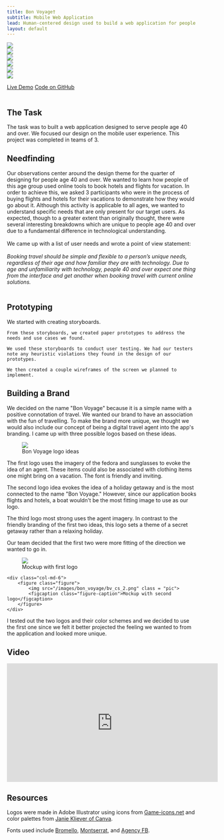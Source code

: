 ```yaml
---
title: Bon Voyage†
subtitle: Mobile Web Application
lead: Human-centered design used to build a web application for people 40 and over
layout: default
---
```


<div class="responsive">
    <div class="carousel-item">
        <img class="d-block img-fluid slide" src="/images/bon_voyage/1.png">
    </div>
    <div class="carousel-item">
        <img class="d-block img-fluid slide" src="/images/bon_voyage/2.png">
    </div>
    <div class="carousel-item">
        <img class="d-block img-fluid slide" src="/images/bon_voyage/3.png">
    </div>
    <div class="carousel-item">
        <img class="d-block img-fluid slide" src="/images/bon_voyage/4.png">
    </div>
    <div class="carousel-item">
        <img class="d-block img-fluid slide" src="/images/bon_voyage/5.png">
    </div>
    <div class="carousel-item">
        <img class="d-block img-fluid slide" src="/images/bon_voyage/6.png">
    </div>
</div>

<a href="https://christinamak.github.io/Bon-Voyage/" class="btn btn-secondary">Live Demo</a>
<a href="https://github.com/ChristinaMak/Bon-Voyage" class="btn btn-secondary">Code on GitHub</a>
<br><br>
<h2>The Task</h2>
<p>The task was to built a web application designed to serve people age 40 and over. We focused our design on the mobile user experience. This project was completed in teams of 3.</p>

<h2>Needfinding</h2>
Our observations center around the design theme for the quarter of designing for people age 40 and over. We wanted to learn how people of this age group used online tools to book hotels and flights for vacation. In order to achieve this, we asked 3 participants who were in the process of buying flights and hotels for their vacations to demonstrate how they would go about it. Although this activity is applicable to all ages, we wanted to understand specific needs that are only present for our target users. As expected, though to a greater extent than originally thought, there were several interesting breakdowns which are unique to people age 40 and over due to a fundamental difference in technological understanding.
<br><br>
We came up with a list of user needs and wrote a point of view statement:
<br><br>
<i>Booking travel should be simple and flexible to a person’s unique needs, regardless of their age and how familiar they are with technology. Due to age and unfamiliarity with technology, people 40 and over expect one thing from the interface and get another when booking travel with current online solutions.</i>
<br><br>

<h2>Prototyping</h2>
<p>
    We started with creating storyboards.

    From these storyboards, we created paper prototypes to address the needs and use cases we found.

    We used these storyboards to conduct user testing. We had our testers note any heuristic violations they found in the design of our prototypes.

    We then created a couple wireframes of the screen we planned to implement.
</p>
<!--
<h2>User Testing and A/B Testing</h2>
-->
<h2>Building a Brand</h2>
<p>
We decided on the name "Bon Voyage" because it is a simple name with a positive connotation of travel. We wanted our brand to have an association with the fun of travelling. To make the brand more unique, we thought we would also include our concept of being a digital travel agent into the app's branding.
I came up with three possible logos based on these ideas.</p>
<figure class="figure">
    <img src="/images/bon_voyage/bv_logo_ideas.png" class = "pic">
    <figcaption class="figure-caption">Bon Voyage logo ideas</figcaption>
</figure>
<p>
    The first logo uses the imagery of the fedora and sunglasses to evoke the idea of an agent. These items could also be associated with clothing items one might bring on a vacation. The font is friendly and inviting.
</p>
<p>
    The second logo idea evokes the idea of a holiday getaway and is the most connected to the name "Bon Voyage." However, since our application books flights and hotels, a boat wouldn't be the most fitting image to use as our logo.
</p>
<p>
    The third logo most strong uses the agent imagery. In contrast to the friendly branding of the first two ideas, this logo sets a theme of a secret getaway rather than a relaxing holiday.
</p>
<p>
    Our team decided that the first two were more fitting of the direction we wanted to go in.
</p>

<div class="row col-md-12">
    <div class="col-md-6">
        <figure class="figure">
            <img src="/images/bon_voyage/bv_cs_1.png" class = "pic">
            <figcaption class="figure-caption">Mockup with first logo</figcaption>
        </figure>
    </div>

    <div class="col-md-6">
        <figure class="figure">
            <img src="/images/bon_voyage/bv_cs_2.png" class = "pic">
            <figcaption class="figure-caption">Mockup with second logo</figcaption>
        </figure>
    </div>
</div>

<p>
    I tested out the two logos and their color schemes and we decided to use the first one since we felt it better projected the feeling we wanted to from the application and looked more unique.
</p>

<h2>Video</h2>
<iframe width="560" height="315" src="https://www.youtube.com/embed/w0-pNOXU6QA?rel=0" frameborder="0" allow="autoplay; encrypted-media" allowfullscreen></iframe>

<h2>Resources</h2>
<p>
    Logos were made in Adobe Illustrator using icons from <a href="http://game-icons.net/">Game-icons.net</a> and color palettes from <a href="https://www.canva.com/learn/100-color-combinations/">Janie Kliever of Canva</a>.
</p>
<p>Fonts used include <a href="https://www.dafont.com/bromello.font">Bromello</a>, <a href="https://fonts.google.com/specimen/Montserrat">Montserrat</a>, and <a href="https://store.typenetwork.com/foundry/fontbureau/fonts/agency-fb">Agency FB</a>.</p>
